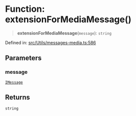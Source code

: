 # Function: extensionForMediaMessage()

> **extensionForMediaMessage**(`message`): `string`

Defined in: [src/Utils/messages-media.ts:586](https://github.com/Fokusdotid/Baileys/blob/deec6cc75a88a82eaeedf16b76aa9218b2c772e3/src/Utils/messages-media.ts#L586)

## Parameters

### message

[`IMessage`](../namespaces/proto/interfaces/IMessage.md)

## Returns

`string`
